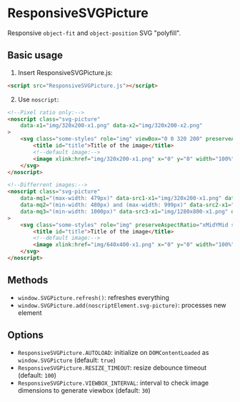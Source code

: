 # ResponsiveSVGPicture

Responsive `object-fit` and `object-position` SVG "polyfill".

## Basic usage

1. Insert ResponsiveSVGPicture.js:
```html
<script src="ResponsiveSVGPicture.js"></script>
```

2. Use `noscript`:
```html
<!--Pixel ratio only:-->
<noscript class="svg-picture" 
    data-x1="img/320x200-x1.png" data-x2="img/320x200-x2.png"
>
    <svg class="some-styles" role="img" viewBox="0 0 320 200" preserveAspectRatio="xMidYMid slice" overflow="hidden" aria-labelledby="title">
        <title id="title">Title of the image</title>
        <!--default image:-->
        <image xlink:href="img/320x200-x1.png" x="0" y="0" width="100%" height="100%"></image>
    </svg>
</noscript>

<!--Differrent images:-->
<noscript class="svg-picture" 
    data-mq1="(max-width: 479px)" data-src1-x1="img/320x200-x1.png" data-src1-x2="img/320x200-x2.png" data-viewbox1="0 0 320 200"
    data-mq2="(min-width: 480px) and (max-width: 999px)" data-src2-x1="img/640x400-x1.png" data-src2-x2="img/640x400-x2.png" data-viewbox2="0 0 640 400"
    data-mq3="(min-width: 1000px)" data-src3-x1="img/1280x800-x1.png" data-src3-x2="img/1280x800-x2.png" data-viewbox3="0 0 1280 800"
>
    <svg class="some-styles" role="img" preserveAspectRatio="xMidYMid slice" overflow="hidden" aria-labelledby="title">
        <title id="title">Title of the image</title>
        <!--default image:-->
        <image xlink:href="img/640x400-x1.png" x="0" y="0" width="100%" height="100%"></image>
    </svg>
</noscript>
```

## Methods
* `window.SVGPicture.refresh()`: refreshes everything
* `window.SVGPicture.add(noscriptElement.svg-picture)`: processes new element

## Options
* `ResponsiveSVGPicture.AUTOLOAD`: initialize on `DOMContentLoaded` as `window.SVGPicture` (default: `true`)
* `ResponsiveSVGPicture.RESIZE_TIMEOUT`: resize debounce timeout (default: `100`)
* `ResponsiveSVGPicture.VIEWBOX_INTERVAL`: interval to check image dimensions to generate viewbox (default: `30`)

